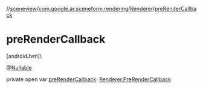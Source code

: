 //[sceneview](../../../index.md)/[com.google.ar.sceneform.rendering](../index.md)/[Renderer](index.md)/[preRenderCallback](pre-render-callback.md)

# preRenderCallback

[androidJvm]\

@[Nullable](https://developer.android.com/reference/kotlin/androidx/annotation/Nullable.html)

private open var [preRenderCallback](pre-render-callback.md): [Renderer.PreRenderCallback](-pre-render-callback/index.md)
